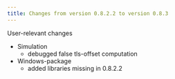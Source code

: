 ```yaml
---
title: Changes from version 0.8.2.2 to version 0.8.3
---
```


User-relevant changes

- Simulation
  - debugged false tls-offset computation
- Windows-package
  - added libraries missing in 0.8.2.2